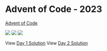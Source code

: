 Advent of Code - 2023
=====================

[Advent of Code](https://adventofcode.com)

![](https://img.shields.io/badge/day%20📅-4-blue)
![](https://img.shields.io/badge/stars%20⭐-4-yellow)
![](https://img.shields.io/badge/days%20completed-2-red)

View [Day 1 Solution](1/README.md)
View [Day 2 Solution](2/README.md)